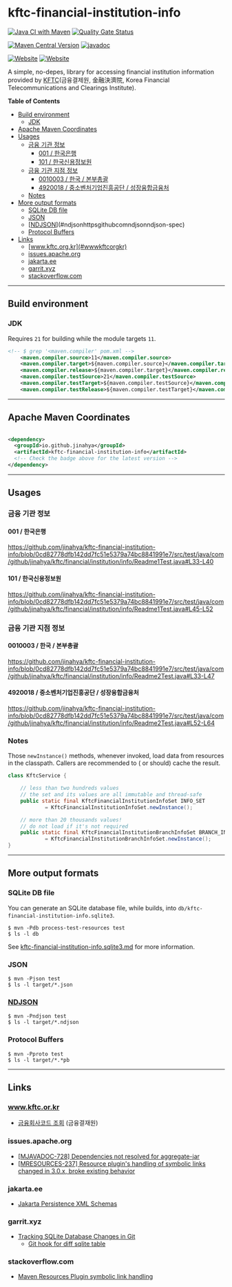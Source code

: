 # kftc-financial-institution-info

[![Java CI with Maven](https://github.com/jinahya/kftc-financial-institution-info/actions/workflows/maven.yml/badge.svg)](https://github.com/jinahya/kftc-financial-institution-info/actions/workflows/maven.yml)
[![Quality Gate Status](https://sonarcloud.io/api/project_badges/measure?project=jinahya_kftc-financial-institution-info&metric=alert_status)](https://sonarcloud.io/summary/new_code?id=jinahya_kftc-financial-institution-info)

[![Maven Central Version](https://img.shields.io/maven-central/v/io.github.jinahya/kftc-financial-institution-info)](https://central.sonatype.com/artifact/io.github.jinahya/kftc-financial-institution-info)
[![javadoc](https://javadoc.io/badge2/io.github.jinahya/kftc-financial-institution-info/javadoc.svg)](https://javadoc.io/doc/io.github.jinahya/kftc-financial-institution-info)

[![Website](https://img.shields.io/website?url=https%3A%2F%2Fwww.kftc.or.kr&label=%EA%B8%88%EC%9C%B5%EA%B2%B0%EC%A0%9C%EC%9B%90)](https://www.kftc.or.kr)
[![Website](https://img.shields.io/website?url=https%3A%2F%2Fwww.kftc.or.kr%2Farchive%2FbankListByCode&label=%EA%B8%88%EC%9C%B5%ED%9A%8C%EC%82%AC%EC%BD%94%EB%93%9C%EC%A1%B0%ED%9A%8C)](https://www.kftc.or.kr/archive/bankListByCode)

A simple, no-depes, library for accessing financial institution information provided
by [KFTC](https://www.kftc.or.kr/kftc/data/EgovBankListMove.do)(금융결제원, 金融決濟院, Korea Financial Telecommunications
and Clearings Institute).

<!-- markdown-toc start - Don't edit this section. Run M-x markdown-toc-refresh-toc -->
**Table of Contents**

  - [Build environment](#build-environment)
    - [JDK](#jdk)
  - [Apache Maven Coordinates](#apache-maven-coordinates)
  - [Usages](#usages)
    - [금융 기관 정보](#금융-기관-정보)
      - [001 / 한국은행](#001--한국은행)
      - [101 / 한국신용정보원](#101--한국신용정보원)
    - [금융 기관 지점 정보](#금융-기관-지점-정보)
      - [0010003 / 한국 / 본부총괄](#0010003--한국--본부총괄)
      - [4920018 / 중소벤처기업진흥공단 / 성장융합금융처](#4920018--중소벤처기업진흥공단--성장융합금융처)
    - [Notes](#notes)
  - [More output formats](#more-output-formats)
    - [SQLite DB file](#sqlite-db-file)
    - [JSON](#json)
    - [[NDJSON](https://github.com/ndjson/ndjson-spec)](#ndjsonhttpsgithubcomndjsonndjson-spec)
    - [Protocol Buffers](#protocol-buffers)
  - [Links](#links)
    - [www.kftc.org.kr](#wwwkftcorgkr)
    - [issues.apache.org](#issuesapacheorg)
    - [jakarta.ee](#jakartaee)
    - [garrit.xyz](#garritxyz)
    - [stackoverflow.com](#stackoverflowcom)

<!-- markdown-toc end -->


---

## Build environment

### JDK

Requires `21` for building while the module targets `11`.

<!-- $ grep maven.compiler\\. pom.xml -->

```xml
<!-- $ grep '<maven.compiler' pom.xml -->
    <maven.compiler.source>11</maven.compiler.source>
    <maven.compiler.target>${maven.compiler.source}</maven.compiler.target>
    <maven.compiler.release>${maven.compiler.target}</maven.compiler.release>
    <maven.compiler.testSource>21</maven.compiler.testSource>
    <maven.compiler.testTarget>${maven.compiler.testSource}</maven.compiler.testTarget>
    <maven.compiler.testRelease>${maven.compiler.testTarget}</maven.compiler.testRelease>
```

---

## Apache Maven Coordinates

```xml

<dependency>
  <groupId>io.github.jinahya</groupId>
  <artifactId>kftc-financial-institution-info</artifactId>
  <!-- Check the badge above for the latest version -->
</dependency>
```

---

## Usages

### 금융 기관 정보

#### 001 / 한국은행

https://github.com/jinahya/kftc-financial-institution-info/blob/0cd82778dfb142dd7fc51e5379a74bc8841991e7/src/test/java/com/github/jinahya/kftc/financial/institution/info/Readme1Test.java#L33-L40

#### 101 / 한국신용정보원

https://github.com/jinahya/kftc-financial-institution-info/blob/0cd82778dfb142dd7fc51e5379a74bc8841991e7/src/test/java/com/github/jinahya/kftc/financial/institution/info/Readme1Test.java#L45-L52

### 금융 기관 지점 정보

#### 0010003 / 한국 / 본부총괄

https://github.com/jinahya/kftc-financial-institution-info/blob/0cd82778dfb142dd7fc51e5379a74bc8841991e7/src/test/java/com/github/jinahya/kftc/financial/institution/info/Readme2Test.java#L33-L47

#### 4920018 / 중소벤처기업진흥공단 / 성장융합금융처

https://github.com/jinahya/kftc-financial-institution-info/blob/0cd82778dfb142dd7fc51e5379a74bc8841991e7/src/test/java/com/github/jinahya/kftc/financial/institution/info/Readme2Test.java#L52-L64

### Notes

Those `newInstance()` methods, whenever invoked, load data from resources in the classpath. Callers are recommended to (
or should) cache the result.

```java
class KftcService {

    // less than two hundreds values
    // the set and its values are all immutable and thread-safe
    public static final KftcFinancialInstitutionInfoSet INFO_SET
            = KftcFinancialInstitutionInfoSet.newInstance();

    // more than 20 thousands values!
    // do not load if it's not required 
    public static final KftcFinancialInstitutionBranchInfoSet BRANCH_INFO_SET
            = KftcFinancialInstitutionBranchInfoSet.newInstance();
}
```

---

## More output formats

### SQLite DB file

You can generate an SQLite database file, while builds, into `db/kftc-financial-institution-info.sqlite3`.

```shell
$ mvn -Pdb process-test-resources test
$ ls -l db
```

See [kftc-financial-institution-info.sqlite3.md](db/kftc-financial-institution-info.sqlite3.md) for more information.


### JSON

```commandline
$ mvn -Pjson test
$ ls -l target/*.json
```

### [NDJSON](https://github.com/ndjson/ndjson-spec)

```commandline
$ mvn -Pndjson test
$ ls -l target/*.ndjson
```

### Protocol Buffers

```commandline
$ mvn -Pproto test
$ ls -l target/*.*pb
```

---

## Links

### www.kftc.or.kr

* [금융회사코드 조회](https://www.kftc.or.kr/archive/bankListByCode) (금융결재원)


### issues.apache.org

* [\[MJAVADOC-728\] Dependencies not resolved for aggregate-jar
  ](https://issues.apache.org/jira/browse/MJAVADOC-728)
* [\[MRESOURCES-237\] Resource plugin's handling of symbolic links changed in 3.0.x, broke existing behavior](https://issues.apache.org/jira/browse/MRESOURCES-237)

### jakarta.ee

* [Jakarta Persistence XML Schemas](https://jakarta.ee/xml/ns/persistence/)

### garrit.xyz

* [Tracking SQLite Database Changes in Git](https://garrit.xyz/posts/2023-11-01-tracking-sqlite-database-changes-in-git)
    * [Git hook for diff sqlite table](https://stackoverflow.com/a/21789167/330457)

### stackoverflow.com

* [Maven Resources Plugin symbolic link handling](https://stackoverflow.com/q/40346225/330457)
